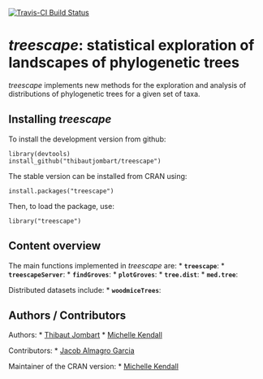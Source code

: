 [![Travis-CI Build
Status](https://travis-ci.org/thibautjombart/treescape.png?branch=master)](https://travis-ci.org/thibautjombart/treescape)

*treescape*: statistical exploration of landscapes of phylogenetic trees
========================================================================

*treescape* implements new methods for the exploration and analysis of
distributions of phylogenetic trees for a given set of taxa.

Installing *treescape*
----------------------

To install the development version from github:

    library(devtools)
    install_github("thibautjombart/treescape")

The stable version can be installed from CRAN using:

    install.packages("treescape")

Then, to load the package, use:

    library("treescape")

Content overview
----------------

The main functions implemented in *treescape* are: \*
**`treescape`**: \* **`treescapeServer`**: \* **`findGroves`**: \*
**`plotGroves`**: \* **`tree.dist`**: \* **`med.tree`**:

Distributed datasets include: \* **`woodmiceTrees`**:

Authors / Contributors
----------------------

Authors: \* [Thibaut
Jombart](https://sites.google.com/site/thibautjombart/) \* [Michelle
Kendall](http://www.imperial.ac.uk/people/m.kendall)

Contributors: \* [Jacob Almagro
Garcia](http://www.well.ox.ac.uk/jacob-almagro-garcia)

Maintainer of the CRAN version: \* [Michelle
Kendall](http://www.imperial.ac.uk/people/m.kendall)
